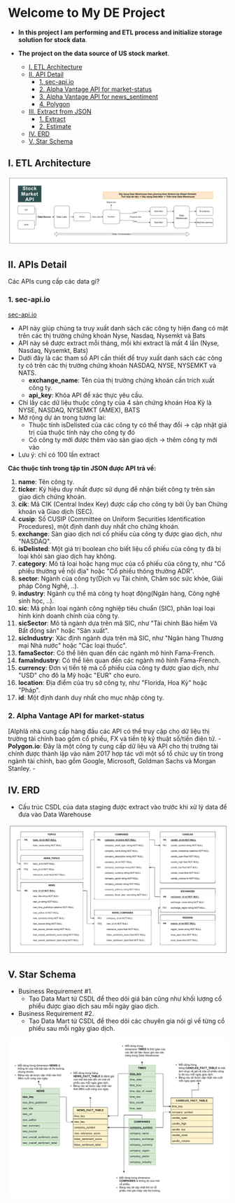 <h1>Welcome to My DE Project</h1>

- **In this project I am performing and ETL process and initialize storage solution for stock data**.

- **The project on the data source of US stock market**.

  - [I. ETL Architecture](#i-etl-architecture)
  - [II. API Detail](#ii-api-detail)
    - [1. sec-api.io](#1-sec-apiio)
    - [2. Alpha Vantage API for market-status](#2-alpha-vantage-api-for-market-status)
    - [3. Alpha Vantage API for news\_sentiment](#3-alpha-vantage-api-for-news_sentiment)
    - [4. Polygon](#4-polygon)
  - [III. Extract from JSON](#iii-extract-from-json)
    - [1. Extract](#1-extract)
    - [2. Estimate](#2-estimate)
  - [IV. ERD](#iv-erd)
  - [V. Star Schema](#v-star-schema)


## I. ETL Architecture
<img src="img\ETL.png" alt="ETL">

## II. APIs Detail
Các APIs cung cấp các data gì? 
### 1. sec-api.io
[sec-api.io](https://sec-api.io/docs/mapping-api/list-companies-by-exchange)
- API này giúp chúng ta truy xuất danh sách các công ty hiện đang có mặt trên các thị trường chứng khoán Nyse, Nasdaq, Nysemkt và Bats
- API này sẽ được extract mỗi tháng, mỗi khi extract là mất 4 lần (Nyse, Nasdaq, Nysemkt, Bats)
- Dưới đây là các tham số API cần thiết để truy xuất danh sách các công ty có trên các thị trường chứng khoán NASDAQ, NYSE, NYSEMKT và NATS.
    - **exchange_name**: Tên của thị trường chứng khoán cần trích xuất công ty.
    - **api_key**: Khóa API để xác thực yêu cầu.
- Chỉ lấy các dữ liệu thuộc công ty của 4 sàn chứng khoán Hoa Kỳ là NYSE, NASDAQ, NYSEMKT (AMEX), BATS
- Mở rộng dự án trong tương lai:
    - Thuộc tính isDelisted của các công ty có thể thay đổi → cập nhật giá trị của thuộc tính này cho công ty đó
    - Có công ty mới được thêm vào sàn giao dịch → thêm công ty mới vào
- Lưu ý: chỉ có 100 lần extract
  
**Các thuộc tính trong tập tin JSON được API trả về:**
  1. **name**: Tên công ty.
  2. **ticker**: Ký hiệu duy nhất được sử dụng để nhận biết công ty trên sàn giao dịch chứng khoán.
  3. **cik**: Mã CIK (Central Index Key) được cấp cho công ty bởi Ủy ban Chứng khoán và Giao dịch (SEC).
  4. **cusip**: Số CUSIP (Committee on Uniform Securities Identification Procedures), một định danh duy nhất cho chứng khoán.
  5. **exchange**: Sàn giao dịch nơi cổ phiếu của công ty được giao dịch, như "NASDAQ".
  6. **isDelisted**: Một giá trị boolean cho biết liệu cổ phiếu của công ty đã bị loại khỏi sàn giao dịch hay không.
  7. **category**: Mô tả loại hoặc hạng mục của cổ phiếu của công ty, như "Cổ phiếu thường về nội địa" hoặc "Cổ phiếu thông thường ADR".
  8. **sector**: Ngành của công ty(Dịch vụ Tài chính, Chăm sóc sức khỏe, Giải pháp Công Nghệ, ..).
  9. **industry**: Ngành cụ thể mà công ty hoạt động(Ngân hàng, Công nghệ sinh học, ..).
  10. **sic**: Mã phân loại ngành công nghiệp tiêu chuẩn (SIC), phân loại loại hình kinh doanh chính của công ty.
  11. **sicSector**: Mô tả ngành dựa trên mã SIC, như "Tài chính Bảo hiểm Và Bất động sản" hoặc "Sản xuất".
  12. **sicIndustry**: Xác định ngành dựa trên mã SIC, như "Ngân hàng Thương mại Nhà nước" hoặc "Các loại thuốc".
  13. **famaSector**: Có thể liên quan đến các ngành mô hình Fama-French.
  14. **famaIndustry**: Có thể liên quan đến các ngành mô hình Fama-French.
  15. **currency**: Đơn vị tiền tệ mà cổ phiếu của công ty được giao dịch, như "USD" cho đô la Mỹ hoặc "EUR" cho euro.
  16. **location**: Địa điểm của trụ sở công ty, như "Florida, Hoa Kỳ" hoặc "Pháp".
  17. **id**: Một định danh duy nhất cho mục nhập công ty.

### 2. Alpha Vantage API for market-status
[Alphlà nhà cung cấp hàng đầu các API có thể truy cập cho dữ liệu thị trường tài chính bao gồm cổ phiếu, FX và tiền tệ kỹ thuật số/tiền điện tử.
        - **Polygon.io**: Đây là một công ty cung cấp dữ liệu và API cho thị trường tài chính được thành lập vào năm 2017 hợp tác với một số tổ chức uy tín trong ngành tài chính, bao gồm Google, Microsoft, Goldman Sachs và Morgan Stanley.
        - 
## IV. ERD
- Cấu trúc CSDL của data staging được extract vào trước khi xử lý data để đưa vào Data Warehouse
<img src="img\ERD.png" alt="ERD">

## V. Star Schema
- Business Requirement #1.
    - Tạo Data Mart từ CSDL để theo dõi giá bán cũng như khối lượng cổ phiểu được giao dịch sau mỗi ngày giao dịch. 
- Business Requirement #2.
    - Tạo Data Mart từ CSDL để theo dõi các chuyên gia nói gì về từng cổ phiếu sau mỗi ngày giao dịch. 

<img src="img\starschema.png" alt="starschema">

